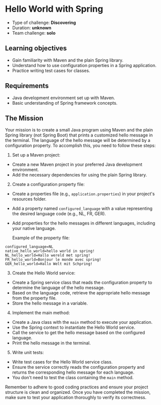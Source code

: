 # Hello World with Spring

* Type of challenge: **Discovering**
* Duration: **unknown**
* Team challenge: **solo**  

## Learning objectives
- Gain familiarity with Maven and the plain Spring library.
- Understand how to use configuration properties in a Spring application.
- Practice writing test cases for classes.

## Requirements
- Java development environment set up with Maven.
- Basic understanding of Spring framework concepts.

## The Mission

Your mission is to create a small Java program using Maven and the plain Spring library (not Spring Boot) that prints a customized hello message in the terminal. The language of the hello message will be determined by a configuration property. To accomplish this, you need to follow these steps:

1. Set up a Maven project:
- Create a new Maven project in your preferred Java development environment.
- Add the necessary dependencies for using the plain Spring library.

2. Create a configuration property file:
- Create a properties file (e.g., `application.properties`) in your project's resources folder.
- Add a property named `configured_language` with a value representing the desired language code (e.g., NL, FR, GER).
- Add properties for the hello messages in different languages, including your native language.

   Example of the property file:

```properties
configured_language=NL
native_hello_world=hello world in spring!
NL_hello_world=Hallo wereld met spring!
FR_hello_world=Bonjour le monde avec spring!
GER_hello_world=Hallo Welt mit Schpring!
```

3. Create the Hello World service:
- Create a Spring service class that reads the configuration property to determine the language of the hello message.
- Based on the language code, retrieve the appropriate hello message from the property file.
- Store the hello message in a variable.

4. Implement the main method:
- Create a Java class with the `main` method to execute your application.
- Use the Spring context to instantiate the Hello World service.
- Call the service to get the hello message based on the configured language.
- Print the hello message in the terminal.

5. Write unit tests:
- Write test cases for the Hello World service class.
- Ensure the service correctly reads the configuration property and returns the corresponding hello message for each language.
- You don't need to test the class containing the `main` method.

Remember to adhere to good coding practices and ensure your project structure is clean and organized. Once you have completed the mission, make sure to test your application thoroughly to verify its correctness.